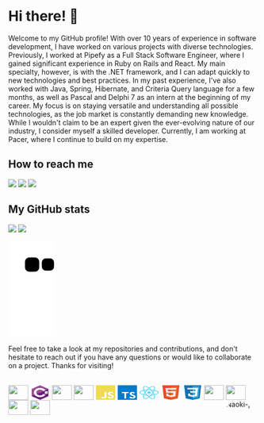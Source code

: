 # Hi there! 👋

Welcome to my GitHub profile! With over 10 years of experience in software development, I have worked on various projects with diverse technologies. Previously, I worked at Pipefy as a Full Stack Software Engineer, where I gained significant experience in Ruby on Rails and React. My main specialty, however, is with the .NET framework, and I can adapt quickly to new technologies and best practices. In my past experience, I've also worked with Java, Spring, Hibernate, and Criteria Query language for a few months, as well as Pascal and Delphi 7 as an intern at the beginning of my career. My focus is on staying versatile and understanding all possible technologies, as the job market is constantly demanding new knowledge. While I wouldn't claim to be an expert given the ever-evolving nature of our industry, I consider myself a skilled developer. Currently, I am working at Pacer, where I continue to build on my expertise.

## How to reach me

<div>
  <a href="https://instagram.com/naokiiwakura" target="_blank"><img src="https://img.shields.io/badge/-Instagram-%23E4405F?style=for-the-badge&logo=instagram&logoColor=white" target="_blank"></a>
  <a href = "mailto:elton.naoki@gmail.com"><img src="https://img.shields.io/badge/-Gmail-%23333?style=for-the-badge&logo=gmail" target="_blank"></a>
  <a href="https://www.linkedin.com/in/elton-naoki-iwakura-a48b6015" target="_blank"><img src="https://img.shields.io/badge/-LinkedIn-%230077B5?style=for-the-badge&logo=linkedin&logoColor=white" target="_blank"></a> 
</div>

## My GitHub stats
<div>
  <img height="180em" src="https://github-readme-stats-sigma-five.vercel.app/api?username=naokiiwakura&show_icons=true&theme=dracula"/>
  <img height="180em" src="https://github-readme-stats.vercel.app/api/top-langs/?username=naokiiwakura&show_icons=true&theme=dracula&layout=compact"/>
</div>

![Snake animation](https://github.com/naokiiwakura/naokiiwakura/blob/output/github-contribution-grid-snake.svg)

Feel free to take a look at my repositories and contributions, and don't hesitate to reach out if you have any questions or would like to collaborate on a project. Thanks for visiting!


<div style="display: inline_block"><br>
  <img align="center" height="30" width="40" src="https://cdn.jsdelivr.net/gh/devicons/devicon/icons/dotnetcore/dotnetcore-original.svg" />        
  <img align="center" height="30" width="40" src="https://raw.githubusercontent.com/devicons/devicon/master/icons/csharp/csharp-original.svg">
  <img align="center" height="30" width="40" src="https://cdn.jsdelivr.net/gh/devicons/devicon/icons/rails/rails-original-wordmark.svg" />
  <img align="center" height="30" width="40" src="https://cdn.jsdelivr.net/gh/devicons/devicon/icons/ruby/ruby-plain-wordmark.svg" />
  <img align="center" height="30" width="40" src="https://raw.githubusercontent.com/devicons/devicon/master/icons/javascript/javascript-plain.svg">
  <img align="center" height="30" width="40" src="https://raw.githubusercontent.com/devicons/devicon/master/icons/typescript/typescript-plain.svg">
  <img align="center" height="30" width="40" src="https://raw.githubusercontent.com/devicons/devicon/master/icons/react/react-original.svg">
  <img align="center" height="30" width="40" src="https://raw.githubusercontent.com/devicons/devicon/master/icons/html5/html5-original.svg">
  <img align="center" height="30" width="40" src="https://raw.githubusercontent.com/devicons/devicon/master/icons/css3/css3-original.svg">
  <img align="center" height="30" width="40" src="https://cdn.jsdelivr.net/gh/devicons/devicon/icons/angularjs/angularjs-original.svg">
  <img align="center" height="30" width="40" src="https://cdn.jsdelivr.net/gh/devicons/devicon/icons/xamarin/xamarin-original.svg" />
  <img align="center" height="30" width="40" src="https://cdn.jsdelivr.net/gh/devicons/devicon/icons/sqlite/sqlite-original.svg" />
  <img align="center" height="30" width="40" src="https://cdn.jsdelivr.net/gh/devicons/devicon/icons/postgresql/postgresql-plain-wordmark.svg" />
          
          
  <img align="right" alt="Naoki-pic" height="150" style="border-radius: 50%;" src="https://pbs.twimg.com/profile_images/1004359645778075651/w050na87_400x400.jpg">
</div>
